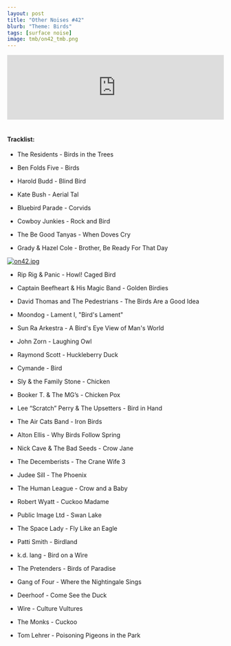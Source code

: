 ```yaml
---
layout: post
title: "Other Noises #42"
blurb: "Theme: Birds"
tags: [surface noise]
image: tmb/on42_tmb.png
---
```


<iframe scrolling="no" id="hearthis_at_track_3081884" width="100%" height="150" src="https://hearthis.at/embed/3081884/transparent_black/?hcolor=&color=&style=2&block_size=2&block_space=1&background=1&waveform=0&cover=0&autoplay=0&css=" frameborder="0" allowtransparency allow="autoplay"><p>Listen to <a href="https://hearthis.at/zerocc/2019-05-0920h59m51s/" target="_blank">Other Noises #42 (9/5/19) - BIRDS</a> <span>by</span><a href="https://hearthis.at/zerocc/" target="_blank" >Zero</a> <span>on</span> <a href="https://hearthis.at/" target="_blank">hearthis.at</a></p></iframe>
&nbsp;

#### Tracklist:

- The Residents - Birds in the Trees

- Ben Folds Five - Birds
- Harold Budd - Blind Bird
- Kate Bush - Aerial Tal
- Bluebird Parade - Corvids

- Cowboy Junkies - Rock and Bird
- The Be Good Tanyas - When Doves Cry
- Grady & Hazel Cole - Brother, Be Ready For That Day

[![on42.jpg](https://i.postimg.cc/sfLbBdDw/on42.jpg)](https://postimg.cc/hh92wYmd)

- Rip Rig & Panic - Howl! Caged Bird
- Captain Beefheart & His Magic Band - Golden Birdies
- David Thomas and The Pedestrians - The Birds Are a Good Idea

- Moondog - Lament I, "Bird's Lament"
- Sun Ra Arkestra - A Bird's Eye View of Man's World
- John Zorn - Laughing Owl
- Raymond Scott - Huckleberry Duck

- Cymande - Bird
- Sly & the Family Stone - Chicken
- Booker T. & The MG’s - Chicken Pox

- Lee “Scratch” Perry & The Upsetters - Bird in Hand
- The Air Cats Band - Iron Birds
- Alton Ellis - Why Birds Follow Spring

- Nick Cave & The Bad Seeds - Crow Jane
- The Decemberists - The Crane Wife 3
- Judee Sill - The Phoenix

- The Human League - Crow and a Baby
- Robert Wyatt - Cuckoo Madame
- Public Image Ltd - Swan Lake
- The Space Lady - Fly Like an Eagle

- Patti Smith - Birdland
- k.d. lang - Bird on a Wire
- The Pretenders - Birds of Paradise

- Gang of Four - Where the Nightingale Sings
- Deerhoof - Come See the Duck
- Wire - Culture Vultures
- The Monks - Cuckoo

- Tom Lehrer - Poisoning Pigeons in the Park
